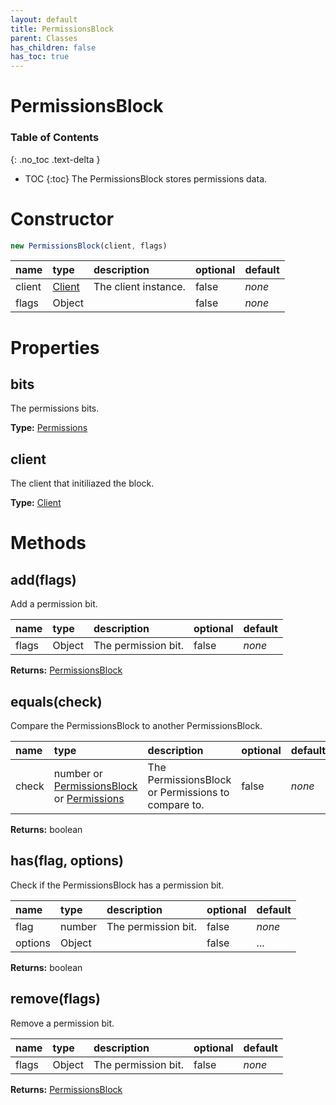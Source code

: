 ```yaml
---
layout: default
title: PermissionsBlock
parent: Classes
has_children: false
has_toc: true
---
```


# PermissionsBlock
### Table of Contents
{: .no_toc .text-delta }

- TOC
{:toc}
The PermissionsBlock stores permissions data.
# Constructor
```js
new PermissionsBlock(client, flags)
```

| name | type | description | optional | default |
|:-----|:-----|:------------|:---------|:--------|
| client | [Client](/classes/Client) | The client instance. | false | *none* |
| flags | Object |   | false | *none* |

# Properties
## bits
The permissions bits.

**Type:** [Permissions](/classes/Permissions)

## client
The client that initiliazed the block.

**Type:** [Client](/classes/Client)

# Methods
## add(flags)
Add a permission bit.

| name | type | description | optional | default |
|:-----|:-----|:------------|:---------|:--------|
| flags | Object | The permission bit. | false | *none* |

**Returns:** [PermissionsBlock](/classes/PermissionsBlock)

## equals(check)
Compare the PermissionsBlock to another PermissionsBlock.

| name | type | description | optional | default |
|:-----|:-----|:------------|:---------|:--------|
| check | number or [PermissionsBlock](/classes/PermissionsBlock) or [Permissions](/classes/Permissions) | The PermissionsBlock or Permissions to compare to. | false | *none* |

**Returns:** boolean

## has(flag, options)
Check if the PermissionsBlock has a permission bit.

| name | type | description | optional | default |
|:-----|:-----|:------------|:---------|:--------|
| flag | number | The permission bit. | false | *none* |
| options | Object |   | false | ... |

**Returns:** boolean

## remove(flags)
Remove a permission bit.

| name | type | description | optional | default |
|:-----|:-----|:------------|:---------|:--------|
| flags | Object | The permission bit. | false | *none* |

**Returns:** [PermissionsBlock](/classes/PermissionsBlock)

